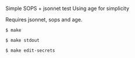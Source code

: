 Simple SOPS + jsonnet test
Using age for simplicity

Requires jsonnet, sops and age.

```
$ make

$ make stdout

$ make edit-secrets
```

